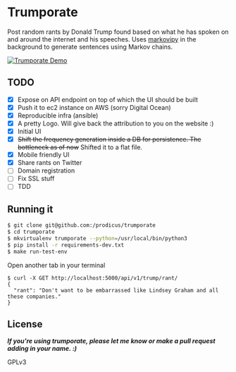 # Trumporate

Post random rants by Donald Trump found based on what he has spoken on and around the internet and his speeches. Uses
[markovipy](https://github.com/prodicus/markovipy) in the background to generate sentences using Markov chains.

[![Trumporate Demo](https://user-images.githubusercontent.com/20974909/27253726-7fc5b6da-5397-11e7-93e1-acab8c5b2f5a.jpg)](https://github.com/prodicus/trumporate)


## TODO

- [x] Expose on API endpoint on top of which the UI should be built
- [x] Push it to ec2 instance on AWS (sorry Digital Ocean)
- [x] Reproducible infra (ansible)
- [x] A pretty Logo. Will give back the attribution to you on the website :)
- [x] Initial UI
- [x] ~~Shift the frequency generation inside a DB for persistence. The bottleneck as of now~~ Shifted it to a flat file.
- [x] Mobile friendly UI
- [x] Share rants on Twitter
- [ ] Domain registration
- [ ] Fix SSL stuff
- [ ] TDD

## Running it

```bash
$ git clone git@github.com:/prodicus/trumporate
$ cd trumporate
$ mkvirtualenv trumporate --python=/usr/local/bin/python3
$ pip install -r requirements-dev.txt
$ make run-test-env
```

Open another tab in your terminal

```
$ curl -X GET http://localhost:5000/api/v1/trump/rant/
{
  "rant": "Don't want to be embarrassed like Lindsey Graham and all these companies."
}
```

## License

***If you're using trumporate, please let me know or make a pull
request adding in your name. :)***

GPLv3

